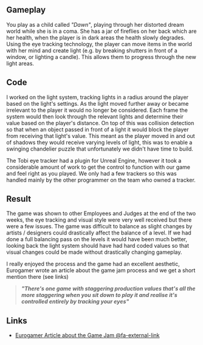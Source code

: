 ## Gameplay

You play as a child called *"Dawn"*, playing through her distorted dream world while she is in a coma. She has a jar of fireflies on her back which are her health, when the player is in dark areas the health slowly degrades. Using the eye tracking technology, the player can move items in the world with her mind and create light (e.g. by breaking shutters in front of a window, or lighting a candle). This allows them to progress through the new light areas.

## Code

I worked on the light system, tracking lights in a radius around the player based on the light's settings. As the light moved further away or became irrelevant to the player it would no longer be considered. Each frame the system would then look through the relevant lights and determine their value based on the player's distance. On top of this was collision detection so that when an object passed in front of a light it would block the player from receiving that light's value. This meant as the player moved in and out of shadows they would receive varying levels of light, this was to enable a swinging chandelier puzzle that unfortunately we didn't have time to build.

The Tobi eye tracker had a plugin for Unreal Engine, however it took a considerable amount of work to get the control to function with our game and feel right as you played. We only had a few trackers so this was handled mainly by the other programmer on the team who owned a tracker.

## Result

The game was shown to other Employees and Judges at the end of the two weeks, the eye tracking and visual style were very well received but there were a few issues. The game was difficult to balance as slight changes by artists / designers could drastically affect the balance of a level. If we had done a full balancing pass on the levels it would have been much better, looking back the light system should have had hard coded values so that visual changes could be made without drastically changing gameplay.

I really enjoyed the process and the game had an excellent aesthetic, Eurogamer wrote an article about the game jam process and we get a short mention there (see links)

> ***"There's one game with staggering production values that's all the more staggering when you sit down to play it and realise it's controlled entirely by tracking your eyes"***

## Links

* [Eurogamer Article about the Game Jam @fa-external-link ](http://www.eurogamer.net/articles/2017-08-27-inside-sumos-game-jam)
